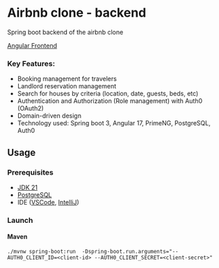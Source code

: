 # Airbnb clone - backend

Spring boot backend of the airbnb clone

[Angular Frontend](https://github.com/valeriefan/airbnb-clone-frontend)

### Key Features:
- Booking management for travelers
- Landlord reservation management
- Search for houses by criteria (location, date, guests, beds, etc)
- Authentication and Authorization (Role management) with Auth0 (OAuth2)
- Domain-driven design
- Technology used: Spring boot 3, Angular 17, PrimeNG, PostgreSQL, Auth0

## Usage
### Prerequisites
- [JDK 21](https://adoptium.net/temurin/releases/)
- [PostgreSQL](https://www.postgresql.org/download/)
- IDE ([VSCode](https://code.visualstudio.com/download), [IntelliJ](https://www.jetbrains.com/idea/download/))

### Launch
#### Maven
``./mvnw spring-boot:run  -Dspring-boot.run.arguments="--AUTH0_CLIENT_ID=<client-id> --AUTH0_CLIENT_SECRET=<client-secret>"``

